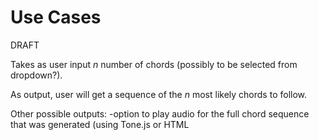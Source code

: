 # Use Cases

DRAFT

Takes as user input *n* number of chords (possibly to be selected from dropdown?).

As output, user will get a sequence of the *n* most likely chords to follow.

Other possible outputs:
-option to play audio for the full chord sequence that was generated (using Tone.js or HTML <audio>?)
-option to display the notes that make up the chords
-A "generate" button that will start generating likely chord sequences (without the user having to input specific ones)



